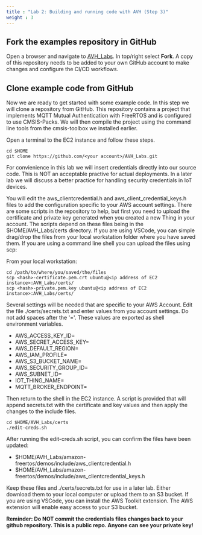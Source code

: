 ```yaml
---
title : "Lab 2: Building and running code with AVH (Step 3)"
weight : 3
---
```


## Fork the examples repository in GitHub

Open a browser and navigate to [AVH_Labs](https://github.com/ConstantlySorrowful/AVH_Labs). In top/right select **Fork**. A copy of this repository needs to be added to your own GitHub account to make changes and configure the CI/CD workflows.

## Clone example code from GitHub

Now we are ready to get started with some example code. In this step we will clone a repository from GitHub. This repository contains a project that implements MQTT Mutual Authentication with FreeRTOS and is configured to use CMSIS-Packs. We will then compile the project using the command line tools from the cmsis-toolbox we installed earlier.


Open a terminal to the EC2 instance and follow these steps.

```
cd $HOME
git clone https://github.com/<your account>/AVH_Labs.git
```
For convienience in this lab we will insert credentials directly into our source code. This is NOT an acceptable practive for actual deployments. In a later lab we will discuss a better practice for handling security credentials in IoT devices. 

You will edit the aws_clientcredential.h and aws_client_credential_keys.h files to add the configuration specific to your AWS account settings. There are some scripts in the repository to help, but first you need to upload the certificate and private key generated when you created a new Thing in your account. The scripts depend on these files being in the $HOME/AVH_Labs/certs directory. If you are using VSCode, you can simple drag/drop the files from your local workstation folder where you have saved them. If you are using a command line shell you can upload the files using scp:

From your local workstation:

```
cd /path/to/where/you/saved/the/files
scp <hash>-certificate.pem.crt ubuntu@<ip address of EC2 instance>:AVH_Labs/certs/
scp <hash>-private.pem.key ubuntu@<ip address of EC2 instance>:AVH_Labs/certs/
```

Several settings will be needed that are specific to your AWS Account. Edit the file ./certs/secrets.txt and enter values from you account settings. Do not add spaces after the '='. These values are exported as shell environment variables.

- AWS_ACCESS_KEY_ID=
- AWS_SECRET_ACCESS_KEY=
- AWS_DEFAULT_REGION=
- AWS_IAM_PROFILE=
- AWS_S3_BUCKET_NAME=
- AWS_SECURITY_GROUP_ID=
- AWS_SUBNET_ID=
- IOT_THING_NAME=
- MQTT_BROKER_ENDPOINT=

Then return to the shell in the EC2 instance. A script is provided that will append secrets.txt with the certificate and key values and then apply the changes to the include files.

```
cd $HOME/AVH_Labs/certs
./edit-creds.sh
```

After running the edit-creds.sh script, you can confirm the files have been updated:

- $HOME/AVH_Labs/amazon-freertos/demos/include/aws_clientcredential.h
- $HOME/AVH_Labs/amazon-freertos/demos/include/aws_clientcredential_keys.h

Keep these files and ./certs/secrets.txt for use in a later lab. Either download them to your local computer or upload them to an S3 bucket. If you are using VSCode, you can install the AWS Toolkit extension. The AWS extension will enable easy access to your S3 bucket.

**Reminder: Do NOT commit the credentials files changes back to your github repository. This is a public repo. Anyone can see your private key!**
